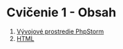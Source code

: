 # Cvičenie 1 - Obsah

1. [Vývojové prostredie PhpStorm](vyvojove-prostredie-phpstorm)
2. [HTML](html)


